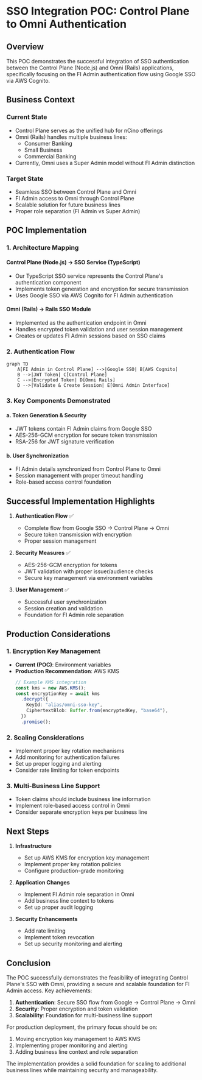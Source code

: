 # SSO Integration POC: Control Plane to Omni Authentication

## Overview

This POC demonstrates the successful integration of SSO authentication between the Control Plane (Node.js) and Omni (Rails) applications, specifically focusing on the FI Admin authentication flow using Google SSO via AWS Cognito.

## Business Context

### Current State

- Control Plane serves as the unified hub for nCino offerings
- Omni (Rails) handles multiple business lines:
  - Consumer Banking
  - Small Business
  - Commercial Banking
- Currently, Omni uses a Super Admin model without FI Admin distinction

### Target State

- Seamless SSO between Control Plane and Omni
- FI Admin access to Omni through Control Plane
- Scalable solution for future business lines
- Proper role separation (FI Admin vs Super Admin)

## POC Implementation

### 1. Architecture Mapping

#### Control Plane (Node.js) → SSO Service (TypeScript)

- Our TypeScript SSO service represents the Control Plane's authentication component
- Implements token generation and encryption for secure transmission
- Uses Google SSO via AWS Cognito for FI Admin authentication

#### Omni (Rails) → Rails SSO Module

- Implemented as the authentication endpoint in Omni
- Handles encrypted token validation and user session management
- Creates or updates FI Admin sessions based on SSO claims

### 2. Authentication Flow

```mermaid
graph TD
    A[FI Admin in Control Plane] -->|Google SSO| B[AWS Cognito]
    B -->|JWT Token| C[Control Plane]
    C -->|Encrypted Token| D[Omni Rails]
    D -->|Validate & Create Session| E[Omni Admin Interface]
```

### 3. Key Components Demonstrated

#### a. Token Generation & Security

- JWT tokens contain FI Admin claims from Google SSO
- AES-256-GCM encryption for secure token transmission
- RSA-256 for JWT signature verification

#### b. User Synchronization

- FI Admin details synchronized from Control Plane to Omni
- Session management with proper timeout handling
- Role-based access control foundation

## Successful Implementation Highlights

1. **Authentication Flow** ✅

   - Complete flow from Google SSO → Control Plane → Omni
   - Secure token transmission with encryption
   - Proper session management

2. **Security Measures** ✅

   - AES-256-GCM encryption for tokens
   - JWT validation with proper issuer/audience checks
   - Secure key management via environment variables

3. **User Management** ✅
   - Successful user synchronization
   - Session creation and validation
   - Foundation for FI Admin role separation

## Production Considerations

### 1. Encryption Key Management

- **Current (POC)**: Environment variables
- **Production Recommendation**: AWS KMS
  ```typescript
  // Example KMS integration
  const kms = new AWS.KMS();
  const encryptionKey = await kms
    .decrypt({
      KeyId: "alias/omni-sso-key",
      CiphertextBlob: Buffer.from(encryptedKey, "base64"),
    })
    .promise();
  ```

### 2. Scaling Considerations

- Implement proper key rotation mechanisms
- Add monitoring for authentication failures
- Set up proper logging and alerting
- Consider rate limiting for token endpoints

### 3. Multi-Business Line Support

- Token claims should include business line information
- Implement role-based access control in Omni
- Consider separate encryption keys per business line

## Next Steps

1. **Infrastructure**

   - Set up AWS KMS for encryption key management
   - Implement proper key rotation policies
   - Configure production-grade monitoring

2. **Application Changes**

   - Implement FI Admin role separation in Omni
   - Add business line context to tokens
   - Set up proper audit logging

3. **Security Enhancements**
   - Add rate limiting
   - Implement token revocation
   - Set up security monitoring and alerting

## Conclusion

The POC successfully demonstrates the feasibility of integrating Control Plane's SSO with Omni, providing a secure and scalable foundation for FI Admin access. Key achievements:

1. **Authentication**: Secure SSO flow from Google → Control Plane → Omni
2. **Security**: Proper encryption and token validation
3. **Scalability**: Foundation for multi-business line support

For production deployment, the primary focus should be on:

1. Moving encryption key management to AWS KMS
2. Implementing proper monitoring and alerting
3. Adding business line context and role separation

The implementation provides a solid foundation for scaling to additional business lines while maintaining security and manageability.
